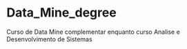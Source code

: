 # Data_Mine_degree
Curso de Data Mine complementar enquanto curso Analise e Desenvolvimento de Sistemas
